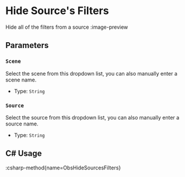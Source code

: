 # Hide Source's Filters
Hide all of the filters from a source
:image-preview

## Parameters
### `Scene`
Select the scene from this dropdown list, you can also manually enter a scene name.

- Type: `String`

### `Source`
Select the source from this dropdown list, you can also manually enter a source name.

- Type: `String`

## C# Usage
:csharp-method{name=ObsHideSourcesFilters}